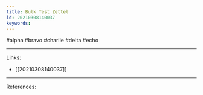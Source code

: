 ```yaml
---
title: Bulk Test Zettel
id: 20210308140037
keywords:
---
```

#alpha #bravo #charlie #delta #echo

---
Links:

- [[20210308140037]]

---
References:

